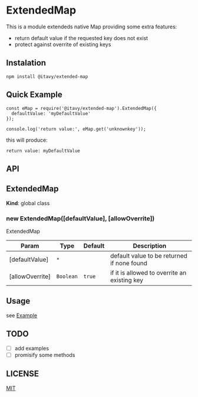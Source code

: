 # ExtendedMap

This is a module extendeds native Map providing some extra features:

- return default value if the requested key does not exist
- protect against overrite of existing keys

## Instalation

```
npm install @itavy/extended-map
```

## Quick Example
```
const eMap = require('@itavy/extended-map').ExtendedMap({
  defaultValue: 'myDefaultValue'
});

console.log('return value:', eMap.get('unknownkey'));
```
this will produce:
```
return value: myDefaultValue
```

## API
<a name="ExtendedMap"></a>

## ExtendedMap
**Kind**: global class  
<a name="new_ExtendedMap_new"></a>

### new ExtendedMap([defaultValue], [allowOverrite])
ExtendedMap


| Param | Type | Default | Description |
| --- | --- | --- | --- |
| [defaultValue] | <code>\*</code> |  | default value to be returned if none found |
| [allowOverrite] | <code>Boolean</code> | <code>true</code> | if it is allowed to overrite an existing key |


## Usage

see [Example](https://github.com/itavy/extended-map/blob/master/examples/example.js)

## TODO
- [ ] add examples
- [ ] promisify some methods

## LICENSE

[MIT](https://github.com/itavy/extended-map/blob/master/LICENSE.md)
